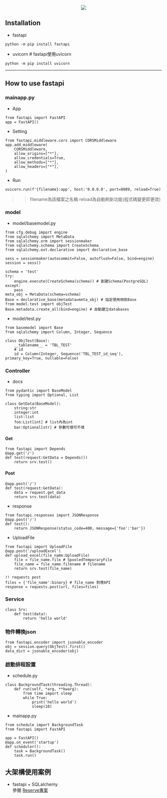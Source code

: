 <p align='center'>
    <img src='https://fastapi.tiangolo.com/img/logo-margin/logo-teal.png'/>
</p>

## Installation
- fastapi
```
python -m pip install fastapi
```
- uvicorn # fastapi使用uvicorn
```
python -m pip install uvicorn
```
--------------------------------------------------
## How to use fastapi
### mainapp.py
-  App
```
from fastapi import FastAPI
app = FastAPI()
```
- Setting
```
from fastapi.middleware.cors import CORSMiddleware
app.add_middleware(
    CORSMiddleware,
    allow_origins=["*"],
    allow_credentials=True,
    allow_methods=["*"],
    allow_headers=["*"],
)
```
- Run
```
uvicorn.run(f'{filename}:app', host:'0.0.0.0', port=8089, reload=True)
```
>> filename為該檔案之名稱   reload為自動刷新功能(程式碼變更即更改)  
### model
- model/basemodel.py
```
from cfg.debug import engine
from sqlalchemy import MetaData
from sqlalchemy.orm import sessionmaker
from sqlalchemy.schema import CreateSchema
from sqlalchemy.ext.declarative import declarative_base

sess = sessionmaker(autocommit=False, autoflush=False, bind=engine)
session = sess()

schema = 'test'
try:
    engine.execute(CreateSchema(schema)) # 創建Schema(PostgreSQL)
except:
    pass
meta_obj = MetaData(schema=schema)
Base = declarative_base(metadata=meta_obj) # 指定使用相依Base
from model.test import objTest
Base.metadata.create_all(bind=engine) # 自動建立databases
```
- model/test.py
```
from basemodel import Base
from sqlalchemy import Column, Integer, Sequence

class ObjTest(Base):
    __tablename__ = 'TBL_TEST'
    # id 
    id = Column(Integer, Sequence('TBL_TEST_id_seq'), primary_key=True, nullable=False)

```

### Controller
- docs
```
from pydantic import BaseModel
from typing import Optional, List

class GetData(BaseModel):
    string:str
    integer:int
    list:list
    foo:List[int] # list內為int
    bar:Optional[str] # 參數可填可不填
```

#### Get
```
from fastapi import Depends
@app.get('/')
def test(request:GetData = Depends())
    return srv.test()
```
#### Post
```
@app.post('/')
def test(request:GetData):
    data = request.get_data
    return srv.test(data)
```
- response
```
from fastapi.responses import JSONResponse
@app.post('/')
def test():
    return JSONResponse(status_code=400, message={'foo':'bar'})
```
- UploadFile
```
from fastapi import UploadFile
@app.post('/uploadExcel')
def upload_excel(file_name:UploadFile)
    file = file_name.file # SpooledTemporaryFile
    file_name = file_name.filename # filename
    return srv.test(file_name)

!! requests post
files = {'file_name':binary} # file_name 對應API
response = requests.post(url, files=files)
```

### Service
```
class Srv:
    def test(data):
        return 'hello world'
```
### 物件轉換json
```
from fastapi.encoder import jsonable_encoder
obj = session.query(ObjTest).first()
data_dict = jsonable_encoder(obj)
```

### 啟動排程設置
- schedule.py
```
class BackgroundTask(threading.Thread):
    def run(self, *arg, **kwarg):
        from time import sleep
        while True:
            print('hello world')
            sleep(10)
```
- mainapp.py
```
from schedule import BackgroundTask
from fastapi import FastAPI

app = FastAPI()
@app.on_event('startup')
def scheduler():
    task = BackgroundTask()
    task.run()
```

## 大架構使用案例
- fastapi + SQLalchemy  
參閱 [Reserve專案](https://github.com/OwOY/side_project/tree/main/reserve) 
